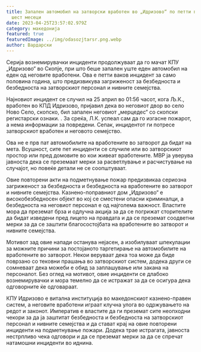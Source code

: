 ```yaml
---
title: Запален автомобил на затворски вработен во „Идризово“ по петти пат за
  шест месеци
date: 2023-04-25T23:57:02.979Z
category: македонија
featured: true
featuredImage: ../img/odasozjtarsr.png.webp
author: Вардарски
---
```


Серија вознемирувачки инциденти продолжуваат да го мачат КПУ „Идризово“ во Скопје, при што беше запален уште еден автомобил на еден од неговите вработени. Ова е петти ваков инцидент за само половина година, што предизвикува загриженост за безбедноста и безбедноста на затворскиот персонал и нивните семејства.

Најновиот инцидент се случил на 25 април во 01:56 часот, кога Љ.К., вработен во КПД Идризово, пријавил дека во неговиот двор во село Ново Село, скопско, бил запален неговиот „мерцедес“ со скопски регистарски ознаки. . За среќа, Л.К. успеал сам да го изгасне пожарот, а нема информации за повредени. Сепак, инцидентот ги потресе затворскиот вработен и неговото семејство.

Ова не е прв пат автомобилите на вработените во затворот да бидат на мета. Всушност, сите пет инциденти се случиле или во затворскиот простор или пред домовите во кои живеат вработените. МВР ја уверува јавноста дека се преземаат мерки за расветлување и расчистување на случајот, но повеќе детали не се соопштуваат.

Овие повторени акти на подметнување пожар предизвикаа сериозна загриженост за безбедноста и безбедноста на вработените во затворот и нивните семејства. Казнено-поправниот дом „Идризово“ е високобезбедносен објект во кој се сместени опасни криминалци, а безбедноста на неговиот персонал е од најголема важност. Властите мора да преземат брза и одлучна акција за да се погрижат сторителите да бидат изведени пред лицето на правдата и да се преземат соодветни мерки за да се заштити благосостојбата на вработените во затворот и нивните семејства.

Мотивот зад овие напади останува нејасен, а изобилуваат шпекулации за можните причини за постојаното таргетирање на автомобилите на вработените во затворот. Некои веруваат дека тоа може да биде поврзано со тековни прашања во затворскиот систем, додека други се сомневаат дека можеби е обид за заплашување или закана на персоналот. Без оглед на мотивот, овие инциденти се длабоко вознемирувачки и мора темелно да се истражат за да се осигура дека одговорните ќе одговараат.

КПУ Идризово е витална институција во македонскиот казнено-правен систем, а неговите вработени играат клучна улога во одржувањето на редот и законот. Императив е властите да ги преземат сите неопходни чекори за да ја заштитат безбедноста и безбедноста на затворскиот персонал и нивните семејства и да стават крај на овие повторени инциденти на подметнување пожари. Додека трае истрагата, јавноста нестрпливо чека одговори и да се преземат мерки за да се спречат натамошни инциденти во иднина.
